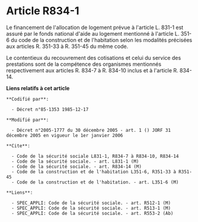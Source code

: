 # Article R834-1

Le financement de l'allocation de logement prévue à l'article L. 831-1 est assuré par le fonds national d'aide au logement
mentionné à l'article L. 351-6 du code de la construction et de l'habitation selon les modalités précisées aux articles R.
351-33 à R. 351-45 du même code.

Le contentieux du recouvrement des cotisations et celui du service des prestations sont de la compétence des organismes
mentionnés respectivement aux articles R. 834-7 à R. 834-10 inclus et à l'article R. 834-14.

**Liens relatifs à cet article**

	**Codifié par**:

	  - Décret n°85-1353 1985-12-17

	**Modifié par**:

	  - Décret n°2005-1777 du 30 décembre 2005 - art. 1 () JORF 31 décembre 2005 en vigueur le 1er janvier 2006

	**Cite**:

	  - Code de la sécurité sociale L831-1, R834-7 à R834-10, R834-14
	  - Code de la sécurité sociale. - art. L831-1 (M)
	  - Code de la sécurité sociale. - art. R834-14 (M)
	  - Code de la construction et de l'habitation L351-6, R351-33 à R351-45
	  - Code de la construction et de l'habitation. - art. L351-6 (M)

	**Liens**:

	  - SPEC_APPLI: Code de la sécurité sociale. - art. R512-1 (M)
	  - SPEC_APPLI: Code de la sécurité sociale. - art. R513-1 (M)
	  - SPEC_APPLI: Code de la sécurité sociale. - art. R553-2 (Ab)

